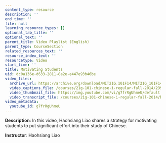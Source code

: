 ```yaml
---
content_type: resource
description: ''
end_time: ''
file: null
learning_resource_types: []
optional_tab_title: ''
optional_text: ''
parent_title: Video Playlist (English)
parent_type: CourseSection
related_resources_text: ''
resource_index_text: ''
resourcetype: Video
start_time: ''
title: Motivating Students
uid: dc0a136e-d633-2811-8a2e-e447e93b46be
video_files:
  archive_url: https://archive.org/download/MIT21G.101F14/MIT21G_101F14_Motivating_Students_English_300k.mp4
  video_captions_file: /courses/21g-101-chinese-i-regular-fall-2014/2392ece42a4355e9be3d35ce83987413_g7frRgUhmeU.vtt
  video_thumbnail_file: https://img.youtube.com/vi/g7frRgUhmeU/default.jpg
  video_transcript_file: /courses/21g-101-chinese-i-regular-fall-2014/b6140e12ea975814165850da195ee94a_g7frRgUhmeU.pdf
video_metadata:
  youtube_id: g7frRgUhmeU
---
```


**Description**: In this video, Haohsiang Liao shares a strategy for motivating students to put significant effort into their study of Chinese.

**Instructor**: Haohsiang Liao
